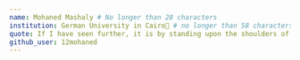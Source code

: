 ```yaml
---
name: Mohaned Mashaly # No longer than 28 characters
institution: German University in Cairo🚩 # no longer than 58 characters
quote: If I have seen further, it is by standing upon the shoulders of giants # no longer than 100 characters, avoid using quotes(") to guarantee the format remains the same.
github_user: 12mohaned
---
```

